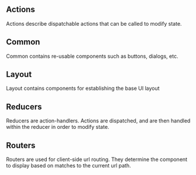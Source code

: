 
## Actions

Actions describe dispatchable actions that can be called to modify state.

## Common

Common contains re-usable components such as buttons, dialogs, etc.

## Layout

Layout contains components for establishing the base UI layout

## Reducers

Reducers are action-handlers. Actions are dispatched, and are then handled within the reducer in order to modify state.

## Routers

Routers are used for client-side url routing. They determine the component to display based on matches to the current url path.
